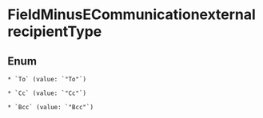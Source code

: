 
# FieldMinusECommunicationexternalrecipientType

## Enum


    * `To` (value: `"To"`)

    * `Cc` (value: `"Cc"`)

    * `Bcc` (value: `"Bcc"`)



